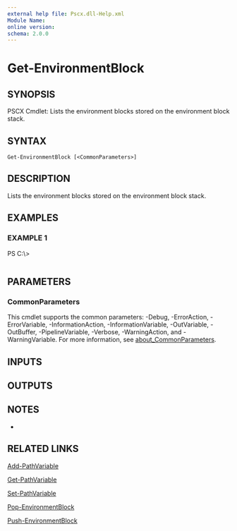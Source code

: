 ```yaml
---
external help file: Pscx.dll-Help.xml
Module Name:
online version:
schema: 2.0.0
---
```


# Get-EnvironmentBlock

## SYNOPSIS
PSCX Cmdlet: Lists the environment blocks stored on the environment block stack.

## SYNTAX

```
Get-EnvironmentBlock [<CommonParameters>]
```

## DESCRIPTION
Lists the environment blocks stored on the environment block stack.

## EXAMPLES

### EXAMPLE 1
PS C:\\\>

```

```

## PARAMETERS

### CommonParameters
This cmdlet supports the common parameters: -Debug, -ErrorAction, -ErrorVariable, -InformationAction, -InformationVariable, -OutVariable, -OutBuffer, -PipelineVariable, -Verbose, -WarningAction, and -WarningVariable. For more information, see [about_CommonParameters](http://go.microsoft.com/fwlink/?LinkID=113216).

## INPUTS

## OUTPUTS

## NOTES
*

## RELATED LINKS

[Add-PathVariable]()

[Get-PathVariable]()

[Set-PathVariable]()

[Pop-EnvironmentBlock]()

[Push-EnvironmentBlock]()

